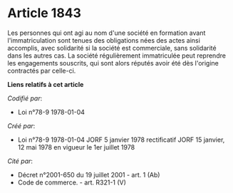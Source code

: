 # Article 1843

Les personnes qui ont agi au nom d'une société en formation avant l'immatriculation sont tenues des obligations nées des
actes ainsi accomplis, avec solidarité si la société est commerciale, sans solidarité dans les autres cas. La société
régulièrement immatriculée peut reprendre les engagements souscrits, qui sont alors réputés avoir été dès l'origine
contractés par celle-ci.

**Liens relatifs à cet article**

_Codifié par_:

  - Loi n°78-9 1978-01-04

_Créé par_:

  - Loi n°78-9 1978-01-04 JORF 5 janvier 1978 rectificatif JORF 15 janvier, 12 mai 1978 en vigueur le 1er juillet 1978

_Cité par_:

  - Décret n°2001-650 du 19 juillet 2001 - art. 1 (Ab)
  - Code de commerce. - art. R321-1 (V)
